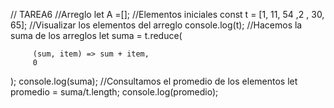 // TAREA6
//Arreglo
let A =[];
//Elementos iniciales
const t = [1, 11, 54 ,2 , 30, 65];
//Visualizar los elementos del arreglo
console.log(t);
//Hacemos la suma de los arreglos 
let suma = t.reduce(

         (sum, item) => sum + item,
         0
);
console.log(suma);
//Consultamos el promedio de los elementos 
let promedio = suma/t.length;
console.log(promedio);
